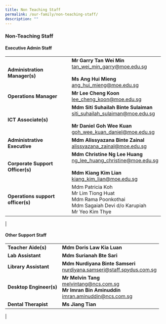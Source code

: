 ```yaml
---
title: Non Teaching Staff
permalink: /our-family/non-teaching-staff/
description: ""
---
```

### **Non-Teaching Staff**
#### **Executive Admin Staff**

|  |  |
|---|---|
| **Administration Manager(s)** | **Mr Garry Tan Wei Min**<br>[tan_wei_min_garry@moe.edu.sg](tan_wei_min_garry@moe.edu.sg)<br><br>**Ms Ang Hui Mieng**<br>[ang_hui_mieng@moe.edu.sg](ang_hui_mieng@moe.edu.sg) |
| **Operations Manager** | **Mr Lee Cheng Koon**<br>[lee_cheng_koon@moe.edu.sg](lee_cheng_koon@moe.edu.sg) |
| **ICT Associate(s)** | **Mdm Siti Suhailah Binte Sulaiman**<br>[siti_suhailah_sulaiman@moe.edu.sg](siti_suhailah_sulaiman@moe.edu.sg)<br><br>**Mr Daniel Goh Wee Kuan**<br>[goh_wee_kuan_daniel@moe.edu.sg](goh_wee_kuan_daniel@moe.edu.sg) |
| **Administrative Executive** | **Mdm Alissyazana Binte Zainal**<br>[alissyazana_zainal@moe.edu.sg](alissyazana_zainal@moe.edu.sg) |
| **Corporate Support Officer(s)** | **Mdm Christine Ng Lee Huang**<br>[ng_lee_huang_christine@moe.edu.sg](ng_lee_huang_christine@moe.edu.sg)<br> <br>**Mdm Kiang Kim Lian**<br>[kiang_kim_lian@moe.edu.sg](kiang_kim_lian@moe.edu.sg)<br>  |
| **Operations support officer(s)** | Mdm Patricia Koh <br>Mr Lim Tiong Huat<br>Mdm Rama Poonkothai<br>Mdm Sagaiah Devi d/o Karupiah<br>Mr Yeo Kim Thye |
|

#### **Other Support Staff**

|  |  |
|---|---|
| **Teacher Aide(s)** | **Mdm Doris Law Kia Luan**|
| **Lab Assistant** | **Mdm Surianah Bte Sari** |
| **Library Assistant** | **Mdm Nurdiyana Binte Samseri**<br>[nurdiyana.samseri@staff.spydus.com.sg](nurdiyana.samseri@staff.spydus.com.sg) |
| **Desktop Engineer(s)** | **Mr Melvin Tang**<br>[melvintang@ncs.com.sg](melvintang@ncs.com.sg) <br>**Mr Imran Bin Aminuddin**<br>[imran.aminuddin@ncs.com.sg](imran.aminuddin@ncs.com.sg)|
| **Dental Therapist** | **Ms Jiang Tian** |
|